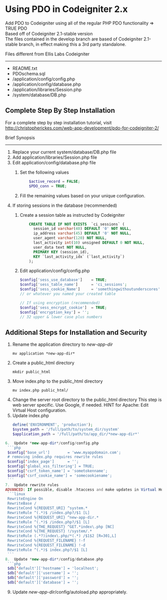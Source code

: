 Using PDO in Codeigniter 2.x
============================
Add PDO to Codeigniter using all of the regular PHP PDO functionality => TRUE PDO  
Based off of Codeigniter 2.1-stable version  
The files contained in the develop branch are based of Codeigniter 2.1-stable branch, in effect making this a 3rd party standalone.  


Files different from Ellis Labs Codeigniter
*******************************************
*  README.txt
*  PDOschema.sql
*  /application/config/config.php
*  /application/config/database.php
*  /application/libraries/Session.php
*  /system/database/DB.php
  

Complete Step By Step Installation  
----------------------------------
For a complete step by step installation tutorial, visit  
http://christopherickes.com/web-app-development/pdo-for-codeigniter-2/  


Brief Synopsis  
**************
1.  Replace your current system/database/DB.php file
2.  Add application/libraries/Session.php file
3.  Edit application/config/database.php file
    1.  Set the following values
  
        ```php    
            $active_record = FALSE;    
            $PDO_conn = TRUE; 
        ```
    2. Fill the remaining values based on your unique configuration.
4.  If storing sessions in the database (recommended)
    1.  Create a session table as instructed by Codeigniter
    
        ```SQL
            CREATE TABLE IF NOT EXISTS  `ci_sessions` (  
              session_id varchar(40) DEFAULT '0' NOT NULL,  
              ip_address varchar(45) DEFAULT '0' NOT NULL,  
              user_agent varchar(120) NOT NULL,  
              last_activity int(10) unsigned DEFAULT 0 NOT NULL,  
              user_data text NOT NULL,  
              PRIMARY KEY (session_id),  
              KEY `last_activity_idx` (`last_activity`)  
            );
        ```
    2.  Edit application/config/config.php
    
        ```php
        $config['sess_use_database']	= TRUE;				
        $config['sess_table_name']      = 'ci_sessions';
        $config['sess_cookie_Name']     = 'somethingwithoutunderscores'
        // or whatever you named your created table
		
        // If using encryption (recommended)
        $config['sess_encrypt_cookie']	= TRUE;
        $config['encryption_key'] = '';
        // 32 upper & lower case plus numbers
        ```

Additional Steps for Installation and Security
----------------------------------------------
1.  Rename the application directory to *new-app-dir*
    ```linux
    mv application *new-app-dir*
    ```
2.  Create a public_html directory
    ```linux
    mkdir public_html
    ```
3.  Move index.php to the public_html directory
    ```linux
    mv index.php public_html/
    ```
4.  Change the server root directory to the public_html directory
This step is web server specific.  Use Google, if needed.
HINT for Apache:  Edit Virtual Host configuration.
5.  Update index.php
    ```php
    define('ENVIRONMENT', 'production');
    $system_path = '/full/path/to/system_dir/system'
    $application_path = '/full/path/to/app_dir/*new-app-dir*'
   ```php
6.  Update *new-app-dir*/config/config.php
    ```php
    $config['base_url']        = 'www.myappdomain.com';
    # removing index.php requires rewrite rules 
    $config['index_page']      = '';
    $config['global_xss_filtering'] = TRUE;
    $config['csrf_token_name'] = 'sometokenname';
    $config['csrf_cookie_name'] = 'somecookiename';
    ```
7.  Update rewrite rules
ADVANCED: If possible, disable .htaccess and make updates in Virtual Host configurations
    ```linux
    RewriteEngine On
    RewriteBase /
    RewriteCond %{REQUEST_URI} ^system.*
    RewriteRule ^(.*)$ /index.php?/$1 [L]
    RewriteCond %{REQUEST_URI} ^new-app-dir.*
    RewriteRule ^(.*)$ /index.php?/$1 [L]
    RewriteCond %{THE_REQUEST} ^GET.*index\.php [NC]
    RewriteCond %{THE_REQUEST} !/system/.*
    RewriteRule (.*?)index\.php/*(.*) /$1$2 [R=301,L]
    RewriteCond %{REQUEST_FILENAME} !-f
    RewriteCond %{REQUEST_FILENAME} !-d
    RewriteRule ^(.*)$ index.php?/$1 [L]
    ```
8.  Update *new-app-dir*/config/database.php
    ```php
    $db['default']['hostname'] = 'localhost';
    $db['default']['username'] = '';
    $db['default']['password'] = '';
    $db['default']['database'] = '';
   ```
9.  Update *new-app-dir*/config/autoload.php appropriately.
